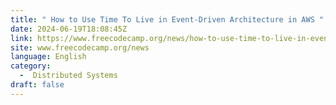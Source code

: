 ```yaml
---
title: " How to Use Time To Live in Event-Driven Architecture in AWS "
date: 2024-06-19T18:08:45Z
link: https://www.freecodecamp.org/news/how-to-use-time-to-live-in-event-driven-architecture/?utm_medium=RSS&utm_source=news.12bit.vn
site: www.freecodecamp.org/news
language: English
category:
  -  Distributed Systems 
draft: false
---
```

